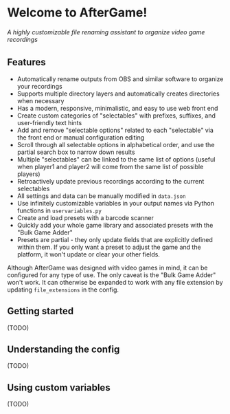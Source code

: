 # Welcome to AfterGame!
###### A highly customizable file renaming assistant to organize video game recordings

## Features
* Automatically rename outputs from OBS and similar software to organize your recordings
* Supports multiple directory layers and automatically creates directories when necessary
* Has a modern, responsive, minimalistic, and easy to use web front end
* Create custom categories of "selectables" with prefixes, suffixes, and user-friendly text hints
* Add and remove "selectable options" related to each "selectable" via the front end or manual configuration editing
* Scroll through all selectable options in alphabetical order, and use the partial search box to narrow down results
* Multiple "selectables" can be linked to the same list of options (useful when player1 and player2 will come from the same list of possible players)
* Retroactively update previous recordings according to the current selectables
* All settings and data can be manually modified in `data.json`
* Use infinitely customizable variables in your output names via Python functions in `uservariables.py`
* Create and load presets with a barcode scanner
* Quickly add your whole game library and associated presets with the "Bulk Game Adder"
* Presets are partial - they only update fields that are explicitly defined within them. If you only want a preset to adjust the game and the platform,
it won't update or clear your other fields.

Although AfterGame was designed with video games in mind, it can be configured for any type of use. The only caveat is the "Bulk Game Adder" won't work. 
It can otherwise be expanded to work with any file extension by updating `file_extensions` in the config.

## Getting started
(TODO)

## Understanding the config
(TODO)

## Using custom variables
(TODO)

